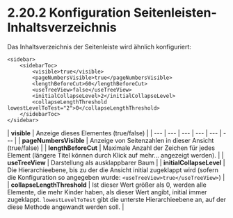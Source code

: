 # 2.20.2 Konfiguration Seitenleisten-Inhaltsverzeichnis

Das Inhaltsverzeichnis der Seitenleiste wird ähnlich konfiguriert:

```markup
<sidebar>
    <sidebarToc>
        <visible>true</visible>
        <pageNumbersVisible>true</pageNumbersVisible>
        <lengthBeforeCut>60</lengthBeforeCut>
        <useTreeView>false</useTreeView>
        <initialCollapseLevel>2</initialCollapseLevel>
        <collapseLengthThreshold lowestLevelToTest="2">0</collapseLengthThreshold>
    </sidebarToc>
</sidebar>
```

| **visible** | Anzeige dieses Elementes \(true/false\) |
| --- | --- | --- | --- | --- | --- |
| **pageNumbersVisible** | Anzeige von Seitenzahlen in dieser Ansicht \(true/false\) |
| **lengthBeforeCut** | Maximale Anzahl der Zeichen für jedes Element \(längere Titel können durch Klick auf mehr... angezeigt werden\). |
| **useTreeView** | Darstellung als ausklappbarer Baum |
| **initialCollapseLevel** | Die Hierarchieebene, bis zu der die Ansicht initial zugeklappt wird \(sofern die Konfiguration so angegeben wurde: `<useTreeView>true</useTreeView>`\) |
| **collapseLengthThreshold** | Ist dieser Wert größer als 0, werden alle Elemente, die mehr Kinder haben, als dieser Wert angibt, initial immer zugeklappt. `lowestLevelToTest` gibt die unterste Hierarchieebene an, auf der diese Methode angewandt werden soll. |

